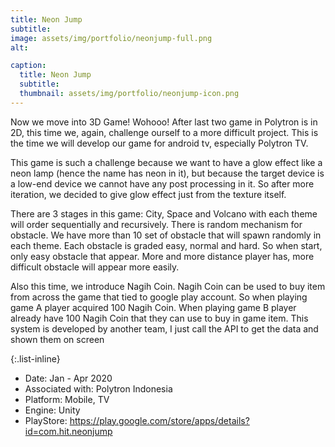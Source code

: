 ```yaml
---
title: Neon Jump
subtitle: 
image: assets/img/portfolio/neonjump-full.png
alt: 

caption:
  title: Neon Jump
  subtitle: 
  thumbnail: assets/img/portfolio/neonjump-icon.png
---
```


Now we move into 3D Game! Wohooo! After last two game in Polytron is in 2D, this time we, again, challenge ourself to a more difficult project. This is the time we will develop our game for android tv, especially Polytron TV. 

This game is such a challenge because we want to have a glow effect like a neon lamp (hence the name has neon in it), but because the target device is a low-end device we cannot have any post processing in it. So after more iteration, we decided to give glow effect just from the texture itself. 

There are 3 stages in this game: City, Space and Volcano with each theme will order sequentially and recursively. There is random mechanism for obstacle. We have more than 10 set of obstacle that will spawn randomly in each theme. Each obstacle is graded easy, normal and hard. So when start, only easy obstacle that appear. More and more distance player has, more difficult obstacle will appear more easily.

Also this time, we introduce Nagih Coin. Nagih Coin can be used to buy item from across the game that tied to google play account. So when playing game A player acquired 100 Nagih Coin. When playing game B player already have 100 Nagih Coin that they can use to buy in game item. This system is developed by another team, I just call the API to get the data and shown them on screen


{:.list-inline}

- Date: Jan - Apr 2020
- Associated with: Polytron Indonesia
- Platform: Mobile, TV
- Engine: Unity
- PlayStore: https://play.google.com/store/apps/details?id=com.hit.neonjump
